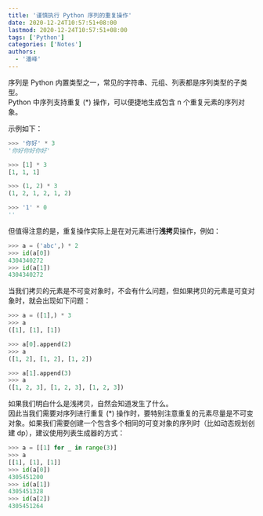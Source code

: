 ```yaml
---
title: '谨慎执行 Python 序列的重复操作'
date: 2020-12-24T10:57:51+08:00
lastmod: 2020-12-24T10:57:51+08:00
tags: ['Python']
categories: ['Notes']
authors:
  - '潘峰'
---
```


序列是 Python 内置类型之一，常见的字符串、元组、列表都是序列类型的子类型。  
Python 中序列支持重复 (\*) 操作，可以便捷地生成包含 n 个重复元素的序列对象。

示例如下：

```python
>>> '你好' * 3
'你好你好你好'

>>> [1] * 3
[1, 1, 1]

>>> (1, 2) * 3
(1, 2, 1, 2, 1, 2)

>>> '1' * 0
''
```

但值得注意的是，重复操作实际上是在对元素进行**浅拷贝**操作，例如：

```python
>>> a = ('abc',) * 2
>>> id(a[0])
4304340272
>>> id(a[1])
4304340272
```

当我们拷贝的元素是不可变对象时，不会有什么问题，但如果拷贝的元素是可变对象时，就会出现如下问题：

```python
>>> a = ([1],) * 3
>>> a
([1], [1], [1])

>>> a[0].append(2)
>>> a
([1, 2], [1, 2], [1, 2])

>>> a[1].append(3)
>>> a
([1, 2, 3], [1, 2, 3], [1, 2, 3])
```

如果我们明白什么是浅拷贝，自然会知道发生了什么。  
因此当我们需要对序列进行重复 (\*) 操作时，要特别注意重复的元素尽量是不可变对象。如果我们需要创建一个包含多个相同的可变对象的序列时（比如动态规划创建 dp），建议使用列表生成器的方式：

```python
>>> a = [[1] for _ in range(3)]
>>> a
[[1], [1], [1]]
>>> id(a[0])
4305451200
>>> id(a[1])
4305451328
>>> id(a[2])
4305451264
```
